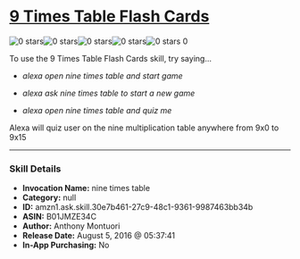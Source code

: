 # [9 Times Table Flash Cards](http://alexa.amazon.com/#skills/amzn1.ask.skill.30e7b461-27c9-48c1-9361-9987463bb34b)
![0 stars](../../images/ic_star_border_black_18dp_1x.png)![0 stars](../../images/ic_star_border_black_18dp_1x.png)![0 stars](../../images/ic_star_border_black_18dp_1x.png)![0 stars](../../images/ic_star_border_black_18dp_1x.png)![0 stars](../../images/ic_star_border_black_18dp_1x.png) 0

To use the 9 Times Table Flash Cards skill, try saying...

* *alexa open nine times table and start game*

* *alexa ask nine times table to start a new game*

* *alexa open nine times table and quiz me*

Alexa will quiz user on the nine multiplication table anywhere from 9x0 to 9x15

***

### Skill Details

* **Invocation Name:** nine times table
* **Category:** null
* **ID:** amzn1.ask.skill.30e7b461-27c9-48c1-9361-9987463bb34b
* **ASIN:** B01JMZE34C
* **Author:** Anthony Montuori
* **Release Date:** August 5, 2016 @ 05:37:41
* **In-App Purchasing:** No
